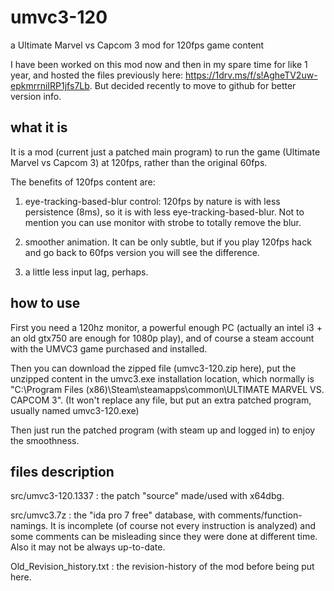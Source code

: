 # umvc3-120
a Ultimate Marvel vs Capcom 3 mod for 120fps game content

I have been worked on this mod now and then in my spare time for like 1 year, and hosted the files previously here: https://1drv.ms/f/s!AgheTV2uw-epkmrrniIRP1jfs7Lb. But decided recently to move to github for better version info.

## what it is
It is a mod (current just a patched main program) to run the game (Ultimate Marvel vs Capcom 3) at 120fps, rather than the original 60fps.

The benefits of 120fps content are:

1. eye-tracking-based-blur control: 120fps by nature is with less persistence (8ms), so it is with less eye-tracking-based-blur. Not to mention you can use monitor with strobe to totally remove the blur.

2. smoother animation. It can be only subtle, but if you play 120fps hack and go back to 60fps version you will see the difference.

3. a little less input lag, perhaps.

## how to use
First you need a 120hz monitor, a powerful enough PC (actually an intel i3 + an old gtx750 are enough for 1080p play), and of course a steam account with the UMVC3 game purchased and installed.

Then you can download the zipped file (umvc3-120.zip here), put the unzipped content in the umvc3.exe installation location, which normally is "C:\Program Files (x86)\Steam\steamapps\common\ULTIMATE MARVEL VS. CAPCOM 3". (It won't replace any file, but put an extra patched program, usually named umvc3-120.exe)

Then just run the patched program (with steam up and logged in) to enjoy the smoothness.

## files description
src/umvc3-120.1337         : the patch "source" made/used with x64dbg.

src/umvc3.7z               : the "ida pro 7 free" database, with comments/function-namings. It is incomplete (of course not every instruction is analyzed) and some comments can be misleading since they were done at different time. Also it may not be always up-to-date.

Old\_Revision\_history.txt   : the revision-history of the mod before being put here.

